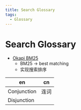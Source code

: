 ```yaml
---
title: Search Glossary
tags:
  - Glossary
---
```


# Search Glossary

- [Okapi BM25](https://en.wikipedia.org/wiki/Okapi_BM25)
  - BM25 -> best matching
  - 实现搜索排序

| en          | cn   |
| ----------- | ---- |
| Conjunction | 连词 |
| Disjunction |
